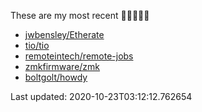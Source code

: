 These are my most recent 🌟🌟🌟🌟🌟

* [jwbensley/Etherate](https://github.com/jwbensley/Etherate)
* [tio/tio](https://github.com/tio/tio)
* [remoteintech/remote-jobs](https://github.com/remoteintech/remote-jobs)
* [zmkfirmware/zmk](https://github.com/zmkfirmware/zmk)
* [boltgolt/howdy](https://github.com/boltgolt/howdy)

Last updated: 2020-10-23T03:12:12.762654
